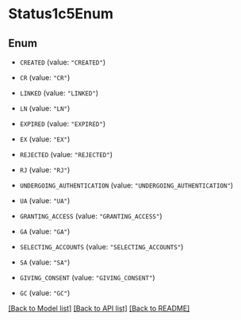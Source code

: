 # Status1c5Enum

## Enum


* `CREATED` (value: `"CREATED"`)

* `CR` (value: `"CR"`)

* `LINKED` (value: `"LINKED"`)

* `LN` (value: `"LN"`)

* `EXPIRED` (value: `"EXPIRED"`)

* `EX` (value: `"EX"`)

* `REJECTED` (value: `"REJECTED"`)

* `RJ` (value: `"RJ"`)

* `UNDERGOING_AUTHENTICATION` (value: `"UNDERGOING_AUTHENTICATION"`)

* `UA` (value: `"UA"`)

* `GRANTING_ACCESS` (value: `"GRANTING_ACCESS"`)

* `GA` (value: `"GA"`)

* `SELECTING_ACCOUNTS` (value: `"SELECTING_ACCOUNTS"`)

* `SA` (value: `"SA"`)

* `GIVING_CONSENT` (value: `"GIVING_CONSENT"`)

* `GC` (value: `"GC"`)


[[Back to Model list]](../README.md#documentation-for-models) [[Back to API list]](../README.md#documentation-for-api-endpoints) [[Back to README]](../README.md)


